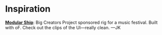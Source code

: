Inspiration
===========

**[Modular Ship](http://www.forme-libre.com/en/fl/page/projects/selected-projects/modular-ship/)**: Big Creators Project sponsored rig for a music festival. Built with oF. Check out the clips of the UI—really clean. —JK

